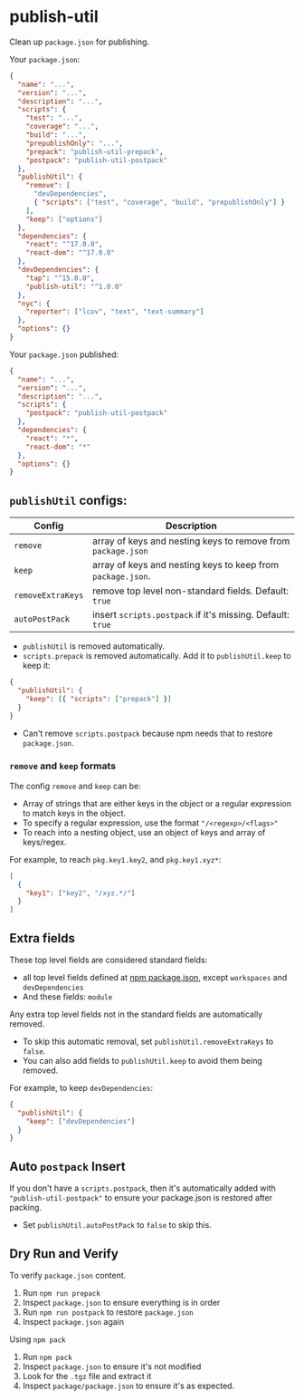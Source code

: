 # publish-util

Clean up `package.json` for publishing.

Your `package.json`:

```json
{
  "name": "...",
  "version": "...",
  "description": "...",
  "scripts": {
    "test": "...",
    "coverage": "...",
    "build": "...",
    "prepublishOnly": "...",
    "prepack": "publish-util-prepack",
    "postpack": "publish-util-postpack"
  },
  "publishUtil": {
    "remove": [
      "devDependencies",
      { "scripts": ["test", "coverage", "build", "prepublishOnly"] }
    ],
    "keep": ["options"]
  },
  "dependencies": {
    "react": "^17.0.0",
    "react-dom": "^17.0.0"
  },
  "devDependencies": {
    "tap": "^15.0.0",
    "publish-util": "^1.0.0"
  },
  "nyc": {
    "reporter": ["lcov", "text", "text-summary"]
  },
  "options": {}
}
```

Your `package.json` published:

```json
{
  "name": "...",
  "version": "...",
  "description": "...",
  "scripts": {
    "postpack": "publish-util-postpack"
  },
  "dependencies": {
    "react": "*",
    "react-dom": "*"
  },
  "options": {}
}
```

## `publishUtil` configs:

| Config            | Description                                                  |
| ----------------- | ------------------------------------------------------------ |
| `remove`          | array of keys and nesting keys to remove from `package.json` |
| `keep`            | array of keys and nesting keys to keep from `package.json`.  |
| `removeExtraKeys` | remove top level non-standard fields. Default: `true`        |
| `autoPostPack`    | insert `scripts.postpack` if it's missing. Default: `true`   |

- `publishUtil` is removed automatically.
- `scripts.prepack` is removed automatically. Add it to `publishUtil.keep` to keep it:

```json
{
  "publishUtil": {
    "keep": [{ "scripts": ["prepack"] }]
  }
}
```

- Can't remove `scripts.postpack` because npm needs that to restore `package.json`.

### `remove` and `keep` formats

The config `remove` and `keep` can be:

- Array of strings that are either keys in the object or a regular expression to match keys in the object.
- To specify a regular expression, use the format `"/<regexp>/<flags>"`
- To reach into a nesting object, use an object of keys and array of keys/regex.

For example, to reach `pkg.key1.key2`, and `pkg.key1.xyz*`:

```json
[
  {
    "key1": ["key2", "/xyz.*/"]
  }
]
```

## Extra fields

These top level fields are considered standard fields:

- all top level fields defined at [npm package.json](https://docs.npmjs.com/cli/v7/configuring-npm/package-json), except `workspaces` and `devDependencies`
- And these fields: `module`

Any extra top level fields not in the standard fields are automatically removed.

- To skip this automatic removal, set `publishUtil.removeExtraKeys` to `false`.
- You can also add fields to `publishUtil.keep` to avoid them being removed.

For example, to keep `devDependencies`:

```json
{
  "publishUtil": {
    "keep": ["devDependencies"]
  }
}
```

## Auto `postpack` Insert

If you don't have a `scripts.postpack`, then it's automatically added with `"publish-util-postpack"` to ensure your package.json is restored after packing.

- Set `publishUtil.autoPostPack` to `false` to skip this.

## Dry Run and Verify

To verify `package.json` content.

1. Run `npm run prepack`
2. Inspect `package.json` to ensure everything is in order
3. Run `npm run postpack` to restore `package.json`
4. Inspect `package.json` again

Using `npm pack`

1. Run `npm pack`
2. Inspect `package.json` to ensure it's not modified
3. Look for the `.tgz` file and extract it
4. Inspect `package/package.json` to ensure it's as expected.
